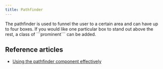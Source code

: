 ```yaml
---
title: Pathfinder
---
```

<div class="jumpnav"></div>
The pathfinder is used to funnel the user to a certain area and can have up to four boxes. If you would like one particular box to stand out above the rest, a class of ```prominent``` can be added.



## Reference articles

* [Using the pathfinder component effectively](/articles/using-the-pathfinder-component-effectively)
